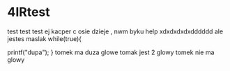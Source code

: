 # 4IRtest
test test test
ej kacper c osie dzieje
, nwm byku help
xdxdxdxdxdddddd
ale jestes maslak
while(true){

  printf("dupa");
 }
tomek ma duza glowe
tomak jest 2 glowy
tomek nie ma glowy
